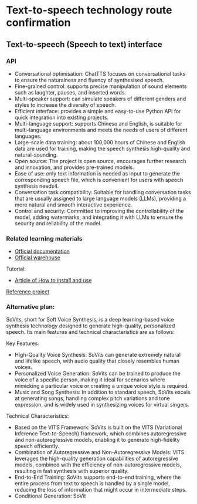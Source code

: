 # Text-to-speech technology route confirmation

## Text-to-speech (Speech to text) interface

### API

- Conversational optimisation: ChatTTS focuses on conversational tasks to ensure the naturalness and fluency of synthesised speech.
- Fine-grained control: supports precise manipulation of sound elements such as laughter, pauses, and inserted words.
- Multi-speaker support: can simulate speakers of different genders and styles to increase the diversity of speech.
- Efficient interface: provides a simple and easy-to-use Python API for quick integration into existing projects.
- Multi-language support: supports Chinese and English, is suitable for multi-language environments and meets the needs of users of different languages.
- Large-scale data training: about 100,000 hours of Chinese and English data are used for training, making the speech synthesis high-quality and natural-sounding.
- Open source: The project is open source, encourages further research and innovation, and provides pre-trained models.
- Ease of use: only text information is needed as input to generate the corresponding speech file, which is convenient for users with speech synthesis needs4.
- Conversation task compatibility: Suitable for handling conversation tasks that are usually assigned to large language models (LLMs), providing a more natural and smooth interactive experience.
- Control and security: Committed to improving the controllability of the model, adding watermarks, and integrating it with LLMs to ensure the security and reliability of the model.

### Related learning materials

- [Official documentation](https://chattts.com/zh)
- [Official warehouse](https://github.com/2noise/ChatTTS?ref=upstract.com)

Tutorial:
- [Article of How to install and use](https://blog.csdn.net/weixin_72543266/article/details/139389294?ops_request_misc=%257B%2522request%255Fid%2522%253A%2522172335258516800175793893%2522%252C%2522scm%2522%253A%252220140713.130102334..%2522%257D&request_id=172335258516800175793893&biz_id=0&utm_medium=distribute.pc_search_result.none-task-blog-2~all~top_positive~default-1-139389294-null-null.142^v100^pc_search_result_base5&utm_term=chat%20tts&spm=1018.2226.3001.4187)

[Reference project](https://github.com/adi-panda/Kuebiko)

### Alternative plan:

SoVits, short for Soft Voice Synthesis, is a deep learning-based voice synthesis technology designed to generate high-quality, personalized speech. Its main features and technical characteristics are as follows:

Key Features:
- High-Quality Voice Synthesis: SoVits can generate extremely natural and lifelike speech, with audio quality that closely resembles human voices.
- Personalized Voice Generation: SoVits can be trained to produce the voice of a specific person, making it ideal for scenarios where mimicking a particular voice or creating a unique voice style is required.
- Music and Song Synthesis: In addition to standard speech, SoVits excels at generating songs, handling complex pitch variations and tone expression, and is widely used in synthesizing voices for virtual singers.

Technical Characteristics:
- Based on the VITS Framework: SoVits is built on the VITS (Variational Inference Text-to-Speech) framework, which combines autoregressive and non-autoregressive models, enabling it to generate high-fidelity speech efficiently.
- Combination of Autoregressive and Non-Autoregressive Models: VITS leverages the high-quality generation capabilities of autoregressive models, combined with the efficiency of non-autoregressive models, resulting in fast synthesis with superior quality.
- End-to-End Training: SoVits supports end-to-end training, where the entire process from text to speech is handled by a single model, reducing the loss of information that might occur in intermediate steps.
- Conditional Generation: SoVit